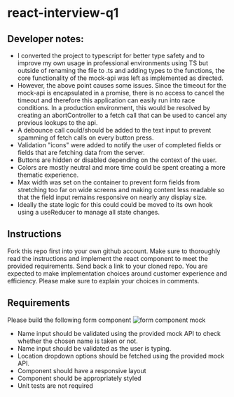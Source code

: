 # react-interview-q1

## Developer notes:

* I converted the project to typescript for better type safety and to improve my own usage in professional environments using TS but outside of renaming the file to .ts and adding types to the functions, the core functionality of the mock-api was left as implemented as directed.
* However, the above point causes some issues. Since the timeout for the mock-api is encapsulated in a promise, there is no access to cancel the timeout and therefore this application can easily run into race conditions. In a production environment, this would be resolved by creating an abortController to a fetch call that can be used to cancel any previous lookups to the api.
* A debounce call could/should be added to the text input to prevent spamming of fetch calls on every button press.
* Validation "icons" were added to notify the user of completed fields or fields that are fetching data from the server.
* Buttons are hidden or disabled depending on the context of the user.
* Colors are mostly neutral and more time could be spent creating a more thematic experience.
* Max width was set on the container to prevent form fields from stretching too far on wide screens and making content less readable so that the field input remains responsive on nearly any display size.
* Ideally the state logic for this could could be moved to its own hook using a useReducer to manage all state changes.


## Instructions

Fork this repo first into your own github account. Make sure to thoroughly read the instructions and implement the react component to meet the provided requirements. Send back a link to your cloned repo. You are expected to make implementation choices around customer experience and efficiency. Please make sure to explain your choices in comments.

## Requirements

Please build the following form component
![form component mock](./mock.png)

* Name input should be validated using the provided mock API to check whether the chosen name is taken or not.
* Name input should be validated as the user is typing.
* Location dropdown options should be fetched using the provided mock API.
* Component should have a responsive layout
* Component should be appropriately styled
* Unit tests are not required
